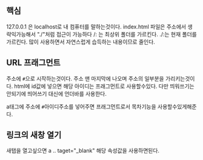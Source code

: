 ## 핵심
127.0.0.1 은 localhost로 내 컴퓨터를 말하는것이다.
index.html 파일은 주소에서 생략익가능해서 "./"처럼 접근이 가능하다
/: 는 최상위 폴더를 가르킨다.
./:는 현재 폴더를 가르킨다.
많이 사용하면서 자연스럽게 습득하는 내용이므로 줄인다.

## URL 프래그먼트
주소에 `#`으로 시작하는것이다. 주소 맨 마지막에 나오며 주소의 일부분을 가리키는것이다.
html에 id값에 넣으면 해당 아이디는 프래그먼트로 사용할수있다.
다만 띄워쓰기는 안되기에 띄어쓰기 대신에 언더바를 사용한다.

a태그에 주소에 `#`아이디주소를 넣어주면 프래그먼트로서 목차기능을 사용할수있게해준다.

## 링크의 새창 열기
새탭을 열고싶으면
a .. taget="\_blank" 해당 속성값을 사용하면된다.

